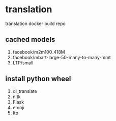 # translation
translation docker build repo

## cached models

1. facebook/m2m100_418M
2. facebook/mbart-large-50-many-to-many-mmt
3. LTP/small

## install python wheel

1. dl_translate 
2. nltk 
3. Flask 
4. emoji 
5. ltp 
